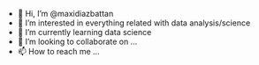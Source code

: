 - 👋 Hi, I’m @maxidiazbattan
- 👀 I’m interested in everything related with data analysis/science
- 🌱 I’m currently learning data science
- 💞️ I’m looking to collaborate on ...
- 📫 How to reach me ...

<!---
maxidiazbattan/maxidiazbattan is a ✨ special ✨ repository because its `README.md` (this file) appears on your GitHub profile.
You can click the Preview link to take a look at your changes.
--->
